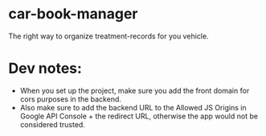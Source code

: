 # car-book-manager
The right way to organize treatment-records for you vehicle.

# Dev notes:
- When you set up the project, make sure you add the front domain for cors purposes in the backend.
- Also make sure to add the backend URL to the Allowed JS Origins in Google API Console + the redirect URL, otherwise the app would not be considered trusted.
